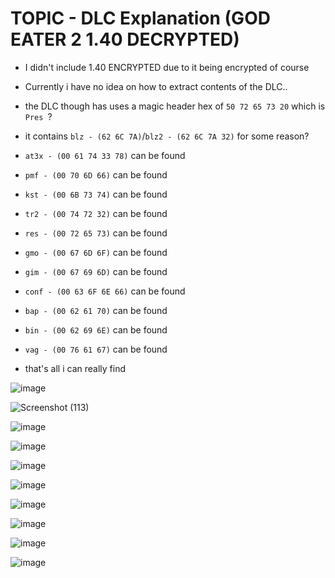 # TOPIC - DLC Explanation (GOD EATER 2 1.40 DECRYPTED)

- I didn't include 1.40 ENCRYPTED due to it being encrypted of course

 - Currently i have no idea on how to extract contents of the DLC..
 - the DLC though has uses a magic header hex of `50 72 65 73 20` which is `Pres `?
 - it contains `blz - (62 6C 7A)`/`blz2 - (62 6C 7A 32)` for some reason?
 - `at3x - (00 61 74 33 78)` can be found
 - `pmf - (00 70 6D 66)` can be found
 - `kst - (00 6B 73 74)` can be found
 - `tr2 - (00 74 72 32)` can be found
 - `res - (00 72 65 73)` can be found
 - `gmo - (00 67 6D 6F)` can be found
 - `gim - (00 67 69 6D)` can be found
 - `conf - (00 63 6F 6E 66)` can be found
 - `bap - (00 62 61 70)` can be found
 - `bin - (00 62 69 6E)` can be found
 - `vag - (00 76 61 67)` can be found
 - that's all i can really find

![image](https://github.com/nachotacos69/WikiEater/assets/99103531/6f77bae6-72d5-43cb-b4fc-288ec9a1c777)

![Screenshot (113)](https://github.com/nachotacos69/WikiEater/assets/99103531/306e4108-b991-420b-a3f4-d0fb367a18bf)

![image](https://github.com/nachotacos69/WikiEater/assets/99103531/a7901bc2-a7c4-4daa-9aa9-2d3583b91e29)

![image](https://github.com/nachotacos69/WikiEater/assets/99103531/8431c225-5c93-4474-956b-5ceea90c0924)

![image](https://github.com/nachotacos69/WikiEater/assets/99103531/4ae580c4-163e-4795-a760-6a40c7c0dd7f)

![image](https://github.com/nachotacos69/WikiEater/assets/99103531/77d5dc90-840f-4b8c-808c-68a4e6a09979)

![image](https://github.com/nachotacos69/WikiEater/assets/99103531/c3a9313b-9198-4f6d-bdd9-76ac39ab1538)

![image](https://github.com/nachotacos69/WikiEater/assets/99103531/affec4a6-18b8-46e3-bd2a-544dceb3d154)

![image](https://github.com/nachotacos69/WikiEater/assets/99103531/736c1c86-2896-4b52-bc6b-7fbe4f731227)

![image](https://github.com/nachotacos69/WikiEater/assets/99103531/f705d3ee-163a-4db6-b948-512d2b9fdf27)


